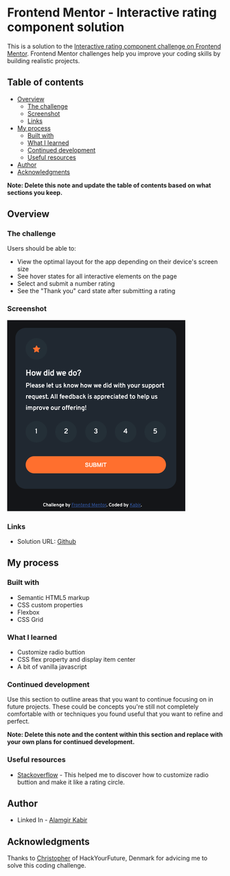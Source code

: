 # Frontend Mentor - Interactive rating component solution

This is a solution to the [Interactive rating component challenge on Frontend Mentor](https://www.frontendmentor.io/challenges/interactive-rating-component-koxpeBUmI). Frontend Mentor challenges help you improve your coding skills by building realistic projects. 

## Table of contents

- [Overview](#overview)
  - [The challenge](#the-challenge)
  - [Screenshot](#screenshot)
  - [Links](#links)
- [My process](#my-process)
  - [Built with](#built-with)
  - [What I learned](#what-i-learned)
  - [Continued development](#continued-development)
  - [Useful resources](#useful-resources)
- [Author](#author)
- [Acknowledgments](#acknowledgments)

**Note: Delete this note and update the table of contents based on what sections you keep.**

## Overview

### The challenge

Users should be able to:

- View the optimal layout for the app depending on their device's screen size
- See hover states for all interactive elements on the page
- Select and submit a number rating
- See the "Thank you" card state after submitting a rating

### Screenshot

![](./images/Screenshot_first.png) [](./images/Screenshot_second.png)

### Links

- Solution URL: [Github](https://github.com/agkabir/interactive-rating-component)
## My process

### Built with

- Semantic HTML5 markup
- CSS custom properties
- Flexbox
- CSS Grid

### What I learned

- Customize radio buttion 
- CSS flex property and display item center
- A bit of vanilla javascript 

### Continued development

Use this section to outline areas that you want to continue focusing on in future projects. These could be concepts you're still not completely comfortable with or techniques you found useful that you want to refine and perfect.

**Note: Delete this note and the content within this section and replace with your own plans for continued development.**

### Useful resources

- [Stackoverflow](https://www.stacoverflow.com) - This helped me to discover how to customize radio buttion and make it like a rating circle.

## Author

<!-- - Website - [Add your name here](https://www.linkedin.com/in/mdagkabir/) -->
- Linked In - [Alamgir Kabir](https://www.linkedin.com/in/mdagkabir)
## Acknowledgments

Thanks to [Christopher](https://www.linkedin.com/in/christopher-klueter) of HackYourFuture, Denmark for advicing me to solve this coding challenge.
 

